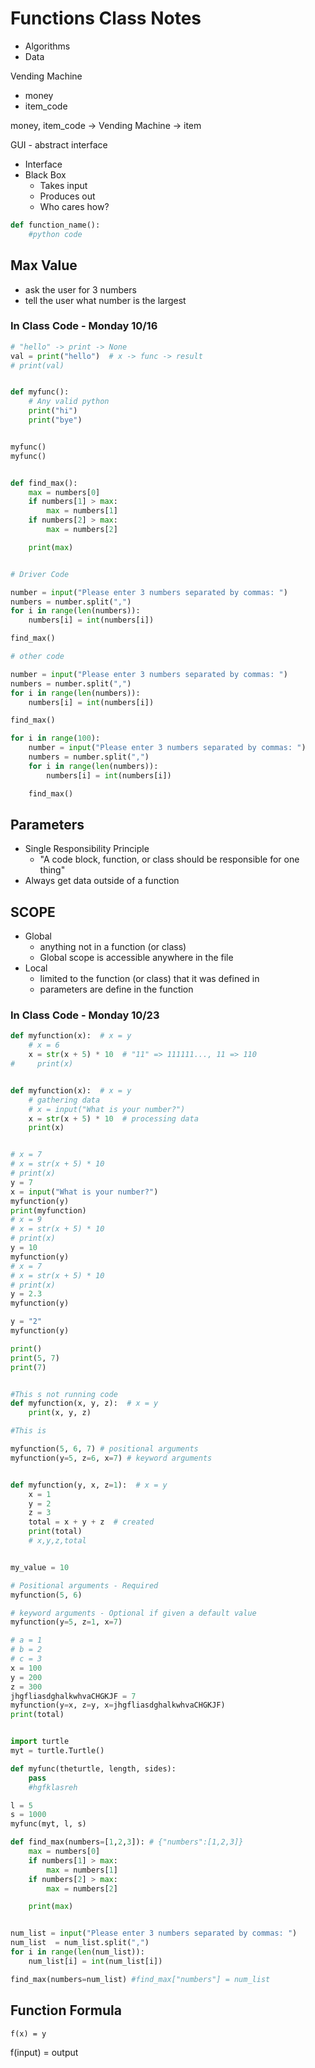 # Functions Class Notes

- Algorithms
- Data

Vending Machine

- money
- item_code

money, item_code -> Vending Machine -> item

GUI - abstract interface

- Interface
- Black Box
  - Takes input
  - Produces out
  - Who cares how?

```py
def function_name():
    #python code
```

## Max Value

- ask the user for 3 numbers
- tell the user what number is the largest

### In Class Code - Monday 10/16

```py
# "hello" -> print -> None
val = print("hello")  # x -> func -> result
# print(val)


def myfunc():
    # Any valid python
    print("hi")
    print("bye")


myfunc()
myfunc()


def find_max():
    max = numbers[0]
    if numbers[1] > max:
        max = numbers[1]
    if numbers[2] > max:
        max = numbers[2]

    print(max)


# Driver Code

number = input("Please enter 3 numbers separated by commas: ")
numbers = number.split(",")
for i in range(len(numbers)):
    numbers[i] = int(numbers[i])

find_max()

# other code

number = input("Please enter 3 numbers separated by commas: ")
numbers = number.split(",")
for i in range(len(numbers)):
    numbers[i] = int(numbers[i])

find_max()

for i in range(100):
    number = input("Please enter 3 numbers separated by commas: ")
    numbers = number.split(",")
    for i in range(len(numbers)):
        numbers[i] = int(numbers[i])

    find_max()
```

## Parameters

- Single Responsibility Principle
  - "A code block, function, or class should be responsible for one thing"
- Always get data outside of a function

## SCOPE

- Global
  - anything not in a function (or class)
  - Global scope is accessible anywhere in the file
- Local
  - limited to the function (or class) that it was defined in
  - parameters are define in the function

### In Class Code - Monday 10/23

```py
def myfunction(x):  # x = y
    # x = 6
    x = str(x + 5) * 10  # "11" => 111111..., 11 => 110
#     print(x)


def myfunction(x):  # x = y
    # gathering data
    # x = input("What is your number?")
    x = str(x + 5) * 10  # processing data
    print(x)


# x = 7
# x = str(x + 5) * 10
# print(x)
y = 7
x = input("What is your number?")
myfunction(y)
print(myfunction)
# x = 9
# x = str(x + 5) * 10
# print(x)
y = 10
myfunction(y)
# x = 7
# x = str(x + 5) * 10
# print(x)
y = 2.3
myfunction(y)

y = "2"
myfunction(y)

print()
print(5, 7)
print(7)


#This s not running code
def myfunction(x, y, z):  # x = y
    print(x, y, z)

#This is

myfunction(5, 6, 7) # positional arguments
myfunction(y=5, z=6, x=7) # keyword arguments


def myfunction(y, x, z=1):  # x = y
    x = 1
    y = 2
    z = 3
    total = x + y + z  # created
    print(total)
    # x,y,z,total


my_value = 10

# Positional arguments - Required
myfunction(5, 6)

# keyword arguments - Optional if given a default value
myfunction(y=5, z=1, x=7)

# a = 1
# b = 2
# c = 3
x = 100
y = 200
z = 300
jhgfliasdghalkwhvaCHGKJF = 7
myfunction(y=x, z=y, x=jhgfliasdghalkwhvaCHGKJF)
print(total)


import turtle
myt = turtle.Turtle()

def myfunc(theturtle, length, sides):
    pass
    #hgfklasreh

l = 5
s = 1000
myfunc(myt, l, s)

def find_max(numbers=[1,2,3]): # {"numbers":[1,2,3]}
    max = numbers[0]
    if numbers[1] > max:
        max = numbers[1]
    if numbers[2] > max:
        max = numbers[2]

    print(max)


num_list = input("Please enter 3 numbers separated by commas: ")
num_list  = num_list.split(",")
for i in range(len(num_list)):
    num_list[i] = int(num_list[i])

find_max(numbers=num_list) #find_max["numbers"] = num_list
```

## Function Formula

```
f(x) = y
```

f(input) = output
